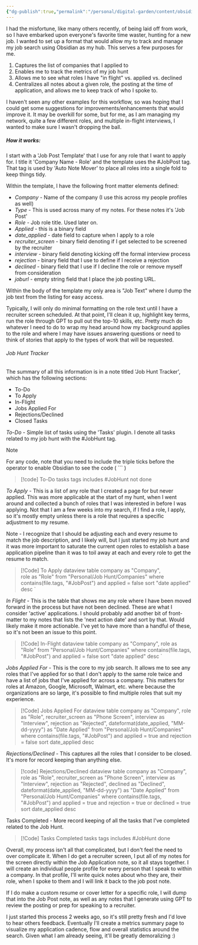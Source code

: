 ```yaml
---
{"dg-publish":true,"permalink":"/personal/digital-garden/content/obsidian/job-hunting-with-obsidian/","created":"2023-11-01T18:43:14.809-04:00"}
---
```


I had the misfortune, like many others recently, of being laid off from work, so I have embarked upon everyone's favorite time waster, hunting for a new job. I wanted to set up a format that would allow my to track and manage my job search using Obsidian as my hub. This serves a few purposes for me.

1. Captures the list of companies that I applied to
2. Enables me to track the metrics of my job hunt
3. Allows me to see what roles I have "in flight" vs. applied vs. declined
4. Centralizes all notes about a given role, the posting at the time of application, and allows me to keep track of who I spoke to.

I haven't seen any other examples for this workflow, so was hoping that I could get some suggestions for improvements/enhancements that would improve it. It may be overkill for some, but for me, as I am managing my network, quite a few different roles, and multiple in-flight interviews, I wanted to make sure I wasn't dropping the ball.

##### How it works:

I start with a 'Job Post Template' that I use for any role that I want to apply for. I title it 'Company Name - Role' and the template uses the \#JobPost tag. That tag is used by 'Auto Note Mover' to place all roles into a single fold to keep things tidy.

Within the template, I have the following front matter elements defined:

- *Company* - Name of the company (I use this across my people profiles as well)
- *Type* - This is used across many of my notes. For these notes it's 'Job Post'
- *Role* - Job role title. Used later on.
- *Applied* - this is a binary field
- *date_applied* - date field to capture when I apply to a role
- *recruiter_screen* - binary field denoting if I get selected to be screened by the recruiter
- *interview* - binary field denoting kicking off the formal interview process
- *rejection* - binary field that I use to define if I receive a rejection
- *declined* - binary field that I use if I decline the role or remove myself from consideration
- *joburl* - empty string field that I place the job posting URL.

Within the body of the template my only area is "Job Text" where I dump the job text from the listing for easy access.

Typically, I will only do minimal formatting on the role text until I have a recruiter screen scheduled. At that point, I'll clean it up, highlight key terms, run the role through GPT to pull out the top-10 skills, etc. Pretty much do whatever I need to do to wrap my head around how my background applies to the role and where I may have issues answering questions or need to think of stories that apply to the types of work that will be requested.

###### Job Hunt Tracker
The summary of all this information is in a note titled 'Job Hunt Tracker', which has the following sections:

- To-Do
- To Apply
- In-Flight
- Jobs Applied For
- Rejections/Declined
- Closed Tasks

*To-Do* - Simple list of tasks using the 'Tasks' plugin. I denote all tasks related to my job hunt with the #JobHunt tag.
>[!Note]
>For any code, note that you need to include the triple ticks before the operator to enable Obsidian to see the code ( ``` )

>[!code] To-Do
>tasks
>tags includes #JobHunt 
>not done

*To Apply* - This is a list of any role that I created a page for but never applied. This was more applicable at the start of my hunt, when I went around and collected a bunch of roles that I was interested in before I was applying. Not that I am a few weeks into my search, if I find a role, I apply, so it's mostly empty unless there is a role that requires a specific adjustment to my resume.

Note - I recognize that I should be adjusting each and every resume to match the job description, and I likely will, but I just started my job hunt and it was more important to saturate the current open roles to establish a base application pipeline than it was to toil away at each and every role to get the resume to match.

>[!Code] To Apply
>dataview 
>table
>company as "Company",  
>role as "Role" 
>from "Personal/Job Hunt/Companies" 
>where contains(file.tags, "#JobPost")
>and applied = false
>sort "date applied" desc    `

*In Flight* - This is the table that shows me any role where I have been moved forward in the process but have not been declined. These are what I consider 'active' applications. I should probably add another bit of front-matter to my notes that lists the 'next action date' and sort by that. Would likely make it more actionable. I've yet to have more than a handful of these, so it's not been an issue to this point.

>[!Code] In-Flight
>dataview
>table
>company as "Company",
>role as "Role"
>from "Personal/Job Hunt/Companies"
>where contains(file.tags, "#JobPost") 
>and applied = false
> sort "date applied" desc  `

*Jobs Applied For* - This is the core to my job search. It allows me to see any roles that I've applied for so that I don't apply to the same role twice and have a list of jobs that I've applied for across a company. This matters for roles at Amazon, Google, Microsoft, Walmart, etc. where because the organizations are so large, it's possible to find multiple roles that suit my experience.

>[!Code] Jobs Applied For
>dataview
>table
>company as "Company", 
>role as "Role", 
>recruiter_screen as "Phone Screen",
>interview as "Interview",
>rejection as "Rejected",
>dateformat(date_applied, "MM-dd-yyyy") as "Date Applied"
>from "Personal/Job Hunt/Companies"
>where contains(file.tags, "#JobPost")
>and applied = true
>and rejection = false
>sort date_applied desc

*Rejections/Declined* - This captures all the roles that I consider to be closed. It's more for record keeping than anything else.

>[!code] Rejections/Declined
>dataview
>table
>company as "Company", 
>role as "Role",
>recruiter_screen as "Phone Screen",
>interview as "Interview",
>rejection as "Rejected", 
>declined as "Declined", 
>dateformat(date_applied, "MM-dd-yyyy") as "Date Applied"
>from "Personal/Job Hunt/Companies"
>where contains(file.tags, "#JobPost") 
>and applied = true 
>and rejection = true
>or declined = true
>sort date_applied desc

Tasks Completed - More record keeping of all the tasks that I've completed related to the Job Hunt.

>[!Code] Tasks Completed
>tasks
>tags includes #JobHunt 
done

Overall, my process isn't all that complicated, but I don't feel the need to over complicate it. When I do get a recruiter screen, I put all of my notes for the screen directly within the Job Application note, so it all stays together. I will create an individual people profile for every person that I speak to within a company. In that profile, I'll write quick notes about who they are, their role, when I spoke to them and I will link it back to the job post note.

If I do make a custom resume or cover letter for a specific role, I will dump that into the Job Post note, as well as any notes that I generate using GPT to review the posting or prep for speaking to a recruiter.

I just started this process 2 weeks ago, so it's still pretty fresh and I'd love to hear others feedback. Eventually I'll create a metrics summary page to visualize my application cadence, flow and overall statistics around the search. Given what I am already seeing, it'll be greatly demoralizing :)

